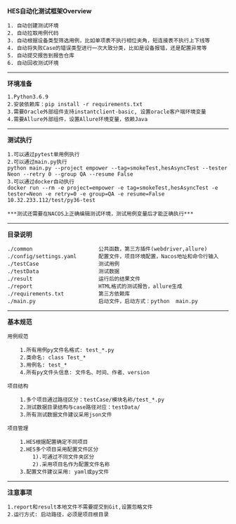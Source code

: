 **HES自动化测试框架Overview**

    1. 自动创建测试环境
    2. 自动拉取用例代码
    3. 自动根据设备类型筛选用例，比如单项表不执行相位夹角，短连接表不执行上下线等
    4. 自动将失败Case的错误类型进行一次大致分类，比如是设备报错，还是配置异常等
    5. 自动提交报告到报告仓库
    6. 自动回收测试环境

--------------------------------------------------------------------


**环境准备**

    1.Python3.6.9
    2.安装依赖库：pip install -r requirements.txt
    3.需要Oracle外部组件支持instantclient-basic, 设置oracle客户端环境变量
    4.需要Allure外部组件，设置Allure环境变量，依赖Java

--------------------------------------------------------------------

**测试执行**

    1.可以通过pytest单用例执行
    2.可以通过main.py执行
    python main.py --project empower --tag=smokeTest,hesAsyncTest --tester Neon --retry 0 --group QA --resume False
    3.可以通过docker自动执行
    docker run --rm -e project=empower -e tag=smokeTest,hesAsyncTest -e tester=Neon -e retry=0 -e group=QA -e resume=False 10.32.233.112/test/py36-test
    
    ***测试还需要在NACOS上正确编辑测试环境，测试用例变量后才能正确执行***

--------------------------------------------------------------------


**目录说明**

    ./common                     公共函数，第三方插件(webdriver,allure)
    ./config/settings.yaml       配置文件，项目环境配置，Nacos地址和命令行输入
    ./testCase                   测试用例
    ./testData                   测试数据
    ./result                     运行后的结果文件
    ./report                     HTML格式的测试报告，allure生成
    ./requirements.txt           第三方依赖库
    ./main.py                    启动文件，启动方式：python  main.py

----------------------------------------------------------------------

**基本规范**

    用例规范

        1.所有用例py文件名格式: test_*.py
        2.类命名: class Test_*
        3.用例名: test_*
        4.所有py文件头信息: 文件名、时间、作者、version

    项目结构

        1.多个项目通过路径区分：testCase/模块名称/test_*.py
        2.测试数据目录结构与case路径对应：testData/
        3.所有测试数据文件建议采用json文件

    项目管理

        1.HES根据配置确定不同项目
        2.HES多个项目采用配置文件区分
            1).可通过不同文件夹区分
            2).采用项目名作为配置文件名称
        3.配置文件建议采用: yaml或py文件


--------------------------------------------------------------------

**注意事项**

    1.report和result本地文件不需要提交到Git,设置忽略文件
    2.运行方式: 启动路径，必须是项目根目录